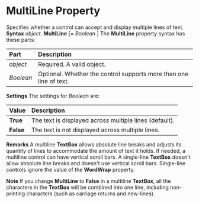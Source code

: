 
# MultiLine Property



Specifies whether a control can accept and display multiple lines of text.
 **Syntax**
 _object_. **MultiLine** [= _Boolean_ ]
The  **MultiLine** property syntax has these parts:


|**Part**|**Description**|
|:-----|:-----|
| _object_|Required. A valid object.|
| _Boolean_|Optional. Whether the control supports more than one line of text.|
 **Settings**
The settings for  _Boolean_ are:


|**Value**|**Description**|
|:-----|:-----|
|**True**|The text is displayed across multiple lines (default).|
|**False**|The text is not displayed across multiple lines.|
 **Remarks**
A multiline  **TextBox** allows absolute line breaks and adjusts its quantity of lines to accommodate the amount of text it holds. If needed, a multiline control can have vertical scroll bars.
A single-line  **TextBox** doesn't allow absolute line breaks and doesn't use vertical scroll bars.
Single-line controls ignore the value of the  **WordWrap** property.

 **Note**  If you change  **MultiLine** to **False** in a multiline **TextBox**, all the characters in the **TextBox** will be combined into one line, including non-printing characters (such as carriage returns and new-lines).

